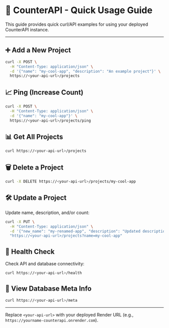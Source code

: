 # 📖 CounterAPI - Quick Usage Guide

This guide provides quick curl/API examples for using your deployed CounterAPI instance.

---

## ➕ Add a New Project

```bash
curl -X POST \
  -H "Content-Type: application/json" \
  -d '{"name": "my-cool-app", "description": "An example project"}' \
  https://<your-api-url>/projects
```

## 📈 Ping (Increase Count)

```bash
curl -X POST \
  -H "Content-Type: application/json" \
  -d '{"name": "my-cool-app"}' \
  https://<your-api-url>/projects/ping
```

## 📊 Get All Projects

```bash
curl https://<your-api-url>/projects
```

## 🗑️ Delete a Project

```bash
curl -X DELETE https://<your-api-url>/projects/my-cool-app
```

## 🛠️ Update a Project

Update name, description, and/or count:

```bash
curl -X PUT \
  -H "Content-Type: application/json" \
  -d '{"new_name": "my-renamed-app", "description": "Updated description", "count": 42}' \
  "https://<your-api-url>/projects?name=my-cool-app"
```

## 🏥 Health Check

Check API and database connectivity:

```bash
curl https://<your-api-url>/health
```

## 🧬 View Database Meta Info

```bash
curl https://<your-api-url>/meta
```

---

Replace `<your-api-url>` with your deployed Render URL (e.g., `https://yourname-counterapi.onrender.com`).
